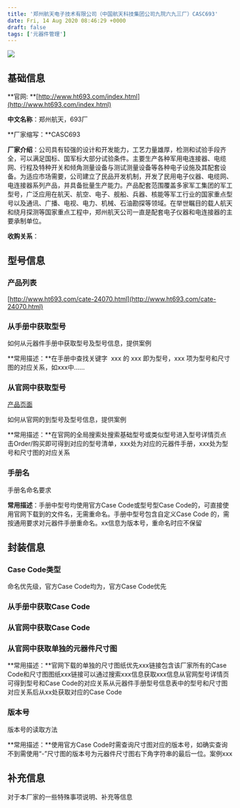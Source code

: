 ```yaml
---
title: '郑州航天电子技术有限公司（中国航天科技集团公司九院六九三厂）CASC693'
date: Fri, 14 Aug 2020 08:46:29 +0000
draft: false
tags: ['元器件管理']
---
```


![](http://www.ht693.com/home/a/4/56pspa/resource/2019/09/16/5d7eff9f15cc4.png)

**基础信息**
--------

**官网: **[http://www.ht693.com/index.html](http://www.ht693.com/index.html)

**中文名称**：郑州航天，693厂

**厂家缩写：**CASC693

**厂家介绍**：公司具有较强的设计和开发能力，工艺力量雄厚，检测和试验手段齐全，可以满足国标、国军标大部分试验条件。主要生产各种军用电连接器、电缆网、行程及特种开关和倾角测量设备与测试测量设备等各种电子设施及其配套设备。为适应市场需要，公司建立了民品开发机制，开发了民用电子仪器、电缆网、电连接器系列产品，并具备批量生产能力。产品配套范围覆盖多家军工集团的军工型号，广泛应用在航天、航空、电子、舰船、兵器、核能等军工行业的国家重点型号以及通讯、广播、电视、电力、机械、石油勘探等领域。在举世瞩目的载人航天和绕月探测等国家重点工程中，郑州航天公司一直是配套电子仪器和电连接器的主要承制单位。

**收购关系**：

**型号信息**
--------

### 产品列表

[http://www.ht693.com/cate-24070.html](http://www.ht693.com/cate-24070.html)

### **从手册中获取型号**

如何从元器件手册中获取型号及型号信息，提供案例

**常用描述：**在手册中查找关键字  xxx 的 xxx 即为型号，xxx 项为型号和尺寸图的对应关系，如xxx中……

### **从官网中获取型号**

[产品页面](http://www.gzhtdq.com.cn/product)

如何从官网的到型号及型号信息，提供案例

**常用描述：**在官网的全局搜索处搜索基础型号或类似型号进入型号详情页点击Order/购买即可得到对应的型号清单，xxx处为对应的元器件手册，xxx处为型号和尺寸图的对应关系

### **手册名**

手册名命名要求

**常用描述**：手册中型号均使用官方Case Code或型号型Case Code的，可直接使用官网下载到的文件名，无需重命名。手册中型号包含自定义Case Code 的，需按通用要求对元器件手册重命名。xx信息为版本号，重命名时应不保留

**封装信息**
--------

### **Case Code类型**

命名优先级，官方Case Code均为，官方Case Code优先

### **从手册中获取Case Code**

### **从官网中获取Case Code**

### **从官网中获取单独的元器件尺寸图**

**常用描述：**官网下载的单独的尺寸图纸优先xxx链接包含该厂家所有的Case Code和尺寸图图纸xxx链接可以通过搜索xxx信息获取xxx信息从官网型号详情页可得到型号和Case Code的对应关系从元器件手册型号信息表中的型号和尺寸图对应关系后从xx处获取对应的Case Code

### **版本号**

版本号的读取方法

**常用描述：**使用官方Case Code时需查询尺寸图对应的版本号，如确实查询不到需使用“-”尺寸图的版本号为元器件尺寸图右下角字符串的最后一位。案例xxx

**补充信息**
--------

对于本厂家的一些特殊事项说明、补充等信息